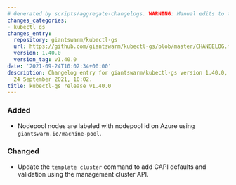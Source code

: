 ```yaml
---
# Generated by scripts/aggregate-changelogs. WARNING: Manual edits to this files will be overwritten.
changes_categories:
- kubectl gs
changes_entry:
  repository: giantswarm/kubectl-gs
  url: https://github.com/giantswarm/kubectl-gs/blob/master/CHANGELOG.md#1400---2021-09-24
  version: 1.40.0
  version_tag: v1.40.0
date: '2021-09-24T10:02:34+00:00'
description: Changelog entry for giantswarm/kubectl-gs version 1.40.0, published on
  24 September 2021, 10:02.
title: kubectl-gs release v1.40.0
---
```


### Added
- Nodepool nodes are labeled with nodepool id on Azure using `giantswarm.io/machine-pool`.
### Changed
- Update the `template cluster` command to add CAPI defaults and validation using the management cluster API.

